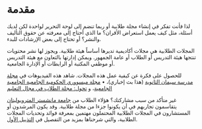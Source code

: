 # مقدمة

لذا فأنت تفكر في إنشاء مجلة طلابية أو ربما تنضم إلى لوحة التحرير لواحدة لكن لديك أسئلة، مثل كيف يعمل استعراض الأقران؟ ما الذي أحتاج إلى معرفته عن حقوق التأليف والنشر؟ أو تحتاج إلى بعض الإرشادات للبدء.

المجلات الطلابية هي مجلات أكاديمية تديرها أساساً هيئة طلابية. ويجوز لها نشر محتويات تنتجها هيئة التدريس أو الطلاب أو عامة الجمهور. ويمكن إدارتها بالتعاون مع هيئة التدريس أو موظفي المكتبة أو الرابطات أو الإدارة الجامعية.

للحصول على فكرة عن كيفية عمل هذه المجلات. شاهد هذه الفيديوهات في [مجلة مدرسة سيمان الثانوية](https://www.youtube.com/watch?v=TuatU2-IPt4) (هذا بث إخباري)، • [مجلة ميسووري الحكومية الجامعية الجامعية الجامعية](https://www.youtube.com/watch?v=At5xx3J5LrE)، و [تحول: مجلة الطلاب في مجال التعليم](https://youtu.be/rtQ4U4nD-QY)

غير متأكد من سبب مشاركتك؟ هؤلاء الطلاب من [جامعة مانشستر المتروبوليتان](https://www.youtube.com/watch?v=u9x9NlGVqOI) يتقاسمون تجاربهم في أن يكونوا جزءا من مجلة طلابية. وقد يكون المرشدون أو المستشارون في المجلات الطلابية المحتملون مهتمين بمعرفة فوائد وتحديات المجلات الطلابية، والتي شرحناها بمزيد من التفصيل في [التذييل الأول](./appendix-1).
